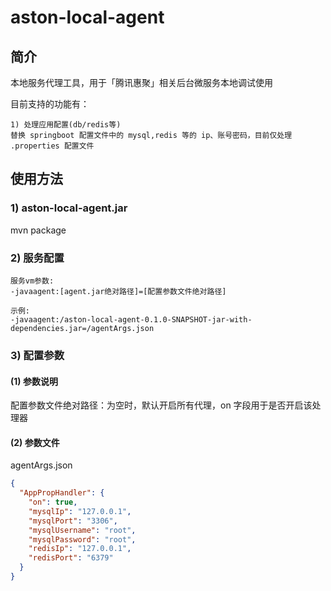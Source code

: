# aston-local-agent

## 简介

本地服务代理工具，用于「腾讯惠聚」相关后台微服务本地调试使用

目前支持的功能有：
```text
1) 处理应用配置(db/redis等)
替换 springboot 配置文件中的 mysql,redis 等的 ip、账号密码，目前仅处理 .properties 配置文件

```

## 使用方法

### 1) aston-local-agent.jar
mvn package

### 2) 服务配置

``` shell
服务vm参数:
-javaagent:[agent.jar绝对路径]=[配置参数文件绝对路径]

示例:
-javaagent:/aston-local-agent-0.1.0-SNAPSHOT-jar-with-dependencies.jar=/agentArgs.json
```

### 3) 配置参数

#### (1) 参数说明

配置参数文件绝对路径：为空时，默认开启所有代理，on 字段用于是否开启该处理器

#### (2) 参数文件
agentArgs.json
``` json
{
  "AppPropHandler": {
    "on": true,
    "mysqlIp": "127.0.0.1",
    "mysqlPort": "3306",
    "mysqlUsername": "root",
    "mysqlPassword": "root",
    "redisIp": "127.0.0.1",
    "redisPort": "6379"
  }
}
```

